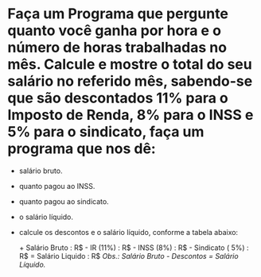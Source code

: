 # Faça um Programa que pergunte quanto você ganha por hora e o número de horas trabalhadas no mês. Calcule e mostre o total do seu salário no referido mês, sabendo-se que são descontados 11% para o Imposto de Renda, 8% para o INSS e 5% para o sindicato, faça um programa que nos dê:
- salário bruto.
- quanto pagou ao INSS.
- quanto pagou ao sindicato.
- o salário líquido.
- calcule os descontos e o salário líquido, conforme a tabela abaixo:

  \+ Salário Bruto : R$
  \- IR (11%) : R$
  \- INSS (8%) : R$
  \- Sindicato ( 5%) : R$
  = Salário Liquido : R$
*Obs.: Salário Bruto - Descontos = Salário Líquido.*